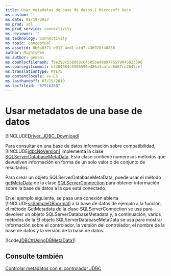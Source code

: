 ```yaml
---
title: Usar metadatos de base de datos | Microsoft Docs
ms.custom: ''
ms.date: 01/19/2017
ms.prod: sql
ms.prod_service: connectivity
ms.reviewer: ''
ms.technology: connectivity
ms.topic: conceptual
ms.assetid: 8b048371-e912-4ed1-afd7-436978f48888
author: MightyPen
ms.author: genemi
ms.openlocfilehash: fbe290c558dd8c64605bad0a977657904582c696
ms.sourcegitcommit: b2464064c0566590e486a3aafae6d67ce2645cef
ms.translationtype: MTE75
ms.contentlocale: es-ES
ms.lasthandoff: 07/15/2019
ms.locfileid: "67916260"
---
```

# <a name="using-database-metadata"></a>Usar metadatos de una base de datos

[!INCLUDE[Driver_JDBC_Download](../../includes/driver_jdbc_download.md)]

Para consultar en una base de datos información sobre compatibilidad, [!INCLUDE[jdbcNoVersion](../../includes/jdbcnoversion_md.md)] implementa la clase [SQLServerDatabaseMetaData](../../connect/jdbc/reference/sqlserverdatabasemetadata-class.md). Esta clase contiene numerosos métodos que devuelven información en forma de un solo valor o de conjunto de resultados.

Para crear un objeto SQLServerDatabaseMetaData, puede usar el método [getMetaData](../../connect/jdbc/reference/getmetadata-method-sqlserverconnection.md) de la clase [SQLServerConnection](../../connect/jdbc/reference/sqlserverconnection-class.md) para obtener información sobre la base de datos a la que está conectado.

En el ejemplo siguiente, se pasa una conexión abierta [!INCLUDE[ssSampleDBnormal](../../includes/sssampledbnormal_md.md)] a la base de datos de ejemplo a la función, el método GetMetadata de la clase SQLServerConnection se usa para devolver un objeto SQLServerDatabaseMetadata y, a continuación, varios métodos de la El objeto SQLServerDatabaseMetaData se usa para mostrar información sobre el controlador, la versión del controlador, el nombre de la base de datos y la versión de la base de datos.

[!code[JDBC#UsingDBMetaData1](../../connect/jdbc/codesnippet/Java/using-database-metadata_1.java)]

## <a name="see-also"></a>Consulte también

[Controlar metadatos con el controlador JDBC](../../connect/jdbc/handling-metadata-with-the-jdbc-driver.md)
